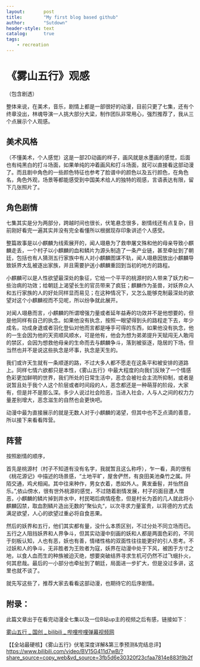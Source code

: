 ```yaml
---
layout:       post
title:        "My first blog based github"
author:       "Sutdown"
header-style: text
catalog:      true
tags:
    - recreation
---
```


# 《雾山五行》观感

（包含剧透）

整体来说，在美术，音乐，剧情上都是一部很好的动漫，目前只更了七集，还有个终章没出，林魂导演一人挑大部分大梁，制作团队非常用心，强烈推荐了，我从三个点展示个人观感。



## 美术风格

（不懂美术，个人感觉）这是一部2D动画的样子，画风就是水墨画的感觉，后面也有纯黑白的打斗场面，如果单纯的冲着画风和打斗场面，就可以直接看这部动漫了。而且剧中角色的一些颜色特征也参考了脸谱中的颜色以及五行颜色，在角色名，角色外观，场景等都能感受到中国美术给人的独特的观感，言语表达有限，留下几张照片了。



## 角色剧情

七集其实是分为两部分，跨越时间也很长，伏笔悬念很多，剧情线还有点复杂，目前刚好看完一遍其实并没有完全看懂所以根据现存印象讲述个人感受。

整篇故事是以小麒麟为线索展开的，闻人翊悬为了救申屠文殊和他的母亲导致小麒麟走丢，一个村子以小麒麟的血和鳞片为源头制造了一条产业链，甚至牵扯到了朝廷，包括也有人猜测五行家族中有人对小麒麟图谋不轨，闻人翊悬因放出小麒麟导致妖界大乱被逐出家族，并且需要护送小麒麟重回到当初的地方的路程。

小麒麟可以是人性欲望最深处的象征，它给一个平平的桃源村的人带来了妖力和一些治病的功效；给朝廷上渴望长生的官员带来了疯狂；麒麟作为圣兽，对妖界众人和五行家族的人的好处同样显而易见；在这种情况下，又怎么能够克制最深处的欲望对这个小麒麟视而不见呢，所以纷争就此展开。

对闻人翊悬而言，小麒麟的所谓增强力量或者延年益寿的功效并不是他想要的，但是他同样有自己的执念。如果他没有执念，按照一眼望得到头的路程走下去，年少成名，功成身退或者羽化登仙对他而言都是唾手可得的东西，如果他没有执念，他的一生会因为他的天资顺风顺水，可是他有，他会为想为弟弟提升天赋闯无人敢闯的禁区，会因为想救他母亲的生命而去与麒麟争斗，落到被驱逐，隐居的下场，但当然也并不是说这些执念是坏事，执念是天生的。

我们或许天生就有一条顺遂的路，不过大多人都不愿走在这条平和被安排的道路上。同样七情六欲都只是本性，《雾山五行》中最大程度的向我们反映了一个情感色彩更加鲜明的世界，我们所处的日常生活中，恶念会被社会主流所抑制，或者是说暂且处于我个人这个阶层或者时间段的人，恶念都还是一种萌芽的阶段，大家有，但是并不是那么深。多少人说过社会险恶，当进入社会，人与人之间的权力力量差别增大，恶念滋生的自然也会更快吧。

动漫中最为直接展示的就是无数人对于小麒麟的渴望，但其中也不乏点滴的善意，所以接下来看看阵营。



## 阵营

按照剧情的顺序，

首先是桃源村（村子不知道有没有名字，我就暂且这么称呼），乍一看，真的很有《桃花源记》中描述的场景感，“土地平旷，屋舍俨然，有良田美池桑竹之属。阡陌交通，鸡犬相闻。其中往来种作，男女衣着，悉如外人。黄发垂髫，并怡然自乐。”,依山傍水，很有世外桃源的感觉，不过随着剧情发展，村子的面目遭人憎恶，小麒麟的鳞片掉到井水中，村民喝后病情痊愈，但是村长为首的几人就此将小麒麟囚禁，取血割鳞片造出无数的”聚仙丸“，以次寻求力量富贵，以背德的方式去满足欲望，人心的欲望过重必将自食恶果。

然后的妖界和五行，他们其实都有量，没什么本质区别，不过分处不同立场而已。五行之人阻挡妖界和人界争斗，但其实动漫中刻画的妖和人都是两面色彩的，不同于刻板认知，人也有恶，妖也有善，情绪性格的双面性往往能更好的引人思考。不过妖和人的争斗，无非胜者为王败者为寇，妖界在动漫中处于下风，被困于方寸之地，以食人血而生的种族被迫灭绝，想要突破结界寻求生机可仍然不过飞蛾扑火，何其悲哉。最后的一小部分也牵扯到了朝廷，局面进一步扩大，但是没过多讲，这里也就不谈了。



就先写这些了，推荐大家去看看这部动漫，也期待它的后序剧情。



## 附录：

此篇文章出于在看完动漫全七集以及一位B站up主的视频之后有感，链接如下：

[雾山五行 _ 国创 _ bilibili _ 哔哩哔哩弹幕视频网](https://www.bilibili.com/bangumi/media/md28228714)

【【全站最硬核】《雾山五行》伏笔深度详解&第三季预测&完结总评】 https://www.bilibili.com/video/BV15G411d7wB/?share_source=copy_web&vd_source=3fb5d6e30320f23cfaa7814e883f9b2f